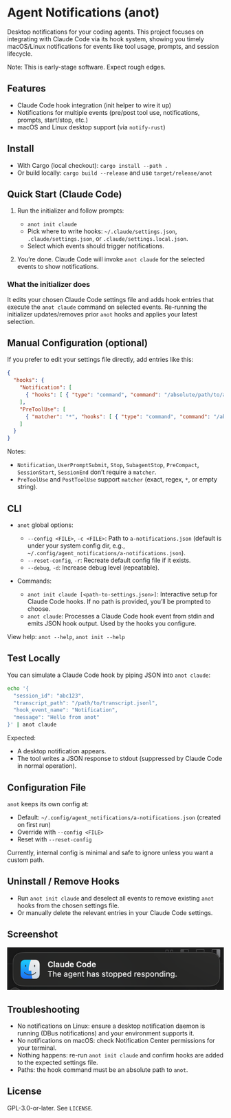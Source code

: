 # Agent Notifications (anot)

Desktop notifications for your coding agents. This project focuses on integrating with Claude Code via its hook system, showing you timely macOS/Linux notifications for events like tool usage, prompts, and session lifecycle.

Note: This is early-stage software. Expect rough edges.

## Features
- Claude Code hook integration (init helper to wire it up)
- Notifications for multiple events (pre/post tool use, notifications, prompts, start/stop, etc.)
- macOS and Linux desktop support (via `notify-rust`)

## Install
- With Cargo (local checkout): `cargo install --path .`
- Or build locally: `cargo build --release` and use `target/release/anot`

## Quick Start (Claude Code)
1) Run the initializer and follow prompts:
   - `anot init claude`
   - Pick where to write hooks: `~/.claude/settings.json`, `.claude/settings.json`, or `.claude/settings.local.json`.
   - Select which events should trigger notifications.

2) You’re done. Claude Code will invoke `anot claude` for the selected events to show notifications.

### What the initializer does
It edits your chosen Claude Code settings file and adds hook entries that execute the `anot claude` command on selected events. Re-running the initializer updates/removes prior `anot` hooks and applies your latest selection.

## Manual Configuration (optional)
If you prefer to edit your settings file directly, add entries like this:

```json
{
  "hooks": {
    "Notification": [
      { "hooks": [ { "type": "command", "command": "/absolute/path/to/anot claude", "timeout": 10 } ] }
    ],
    "PreToolUse": [
      { "matcher": "*", "hooks": [ { "type": "command", "command": "/absolute/path/to/anot claude", "timeout": 10 } ] }
    ]
  }
}
```

Notes:
- `Notification`, `UserPromptSubmit`, `Stop`, `SubagentStop`, `PreCompact`, `SessionStart`, `SessionEnd` don’t require a `matcher`.
- `PreToolUse` and `PostToolUse` support `matcher` (exact, regex, `*`, or empty string).

## CLI
- `anot` global options:
  - `--config <FILE>`, `-c <FILE>`: Path to `a-notifications.json` (default is under your system config dir, e.g., `~/.config/agent_notifications/a-notifications.json`).
  - `--reset-config`, `-r`: Recreate default config file if it exists.
  - `--debug`, `-d`: Increase debug level (repeatable).

- Commands:
  - `anot init claude [<path-to-settings.json>]`: Interactive setup for Claude Code hooks. If no path is provided, you’ll be prompted to choose.
  - `anot claude`: Processes a Claude Code hook event from stdin and emits JSON hook output. Used by the hooks you configure.

View help: `anot --help`, `anot init --help`

## Test Locally
You can simulate a Claude Code hook by piping JSON into `anot claude`:

```bash
echo '{
  "session_id": "abc123",
  "transcript_path": "/path/to/transcript.jsonl",
  "hook_event_name": "Notification",
  "message": "Hello from anot"
}' | anot claude
```

Expected:
- A desktop notification appears.
- The tool writes a JSON response to stdout (suppressed by Claude Code in normal operation).

## Configuration File
`anot` keeps its own config at:
- Default: `~/.config/agent_notifications/a-notifications.json` (created on first run)
- Override with `--config <FILE>`
- Reset with `--reset-config`

Currently, internal config is minimal and safe to ignore unless you want a custom path.

## Uninstall / Remove Hooks
- Run `anot init claude` and deselect all events to remove existing `anot` hooks from the chosen settings file.
- Or manually delete the relevant entries in your Claude Code settings.

## Screenshot
![macOS Notification](assets/macos-notification.png)

## Troubleshooting
- No notifications on Linux: ensure a desktop notification daemon is running (DBus notifications) and your environment supports it.
- No notifications on macOS: check Notification Center permissions for your terminal.
- Nothing happens: re-run `anot init claude` and confirm hooks are added to the expected settings file.
- Paths: the hook command must be an absolute path to `anot`.

## License
GPL-3.0-or-later. See `LICENSE`.
